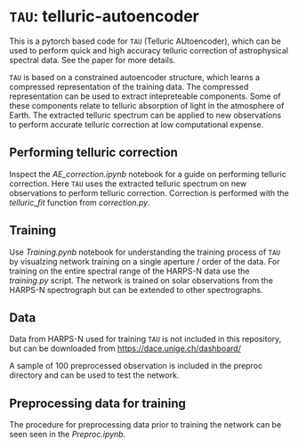 #  $\texttt{TAU}$: telluric-autoencoder
This is a pytorch based code for $\texttt{TAU}$ (Telluric AUtoencoder), which can be used to perform quick and high accuracy telluric correction of astrophysical spectral data. See the paper for more details.

 $\texttt{TAU}$ is based on a constrained autoencoder structure, which learns a compressed representation of the training data. The compressed representation can be used to extract intepreteable components. Some of these components relate to telluric absorption of light in the atmosphere of Earth. The extracted telluric spectrum can be applied to new observations to perform accurate telluric correction at low computational expense.

## Performing telluric correction
Inspect the *AE_correction.ipynb* notebook for a guide on performing telluric correction. Here $\texttt{TAU}$ uses the extracted telluric spectrum on new observations to perform telluric correction. Correction is performed with the *telluric_fit* function from *correction.py*.

## Training 
Use *Training.pynb* notebook for understanding the training process of $\texttt{TAU}$ by visualzing network training on a single aperture / order of the data. For training on the entire spectral range of the HARPS-N data use the *training.py* script. The network is trained on solar observations from the HARPS-N spectrograph but can be extended to other spectrographs. 

## Data
Data from HARPS-N used for training $\texttt{TAU}$ is not included in this repository, but can be downloaded from https://dace.unige.ch/dashboard/

A sample of 100 preprocessed observation is included in the preproc directory and can be used to test the network.

## Preprocessing data for training 
The procedure for preprocessing data prior to training the network can be seen seen in the *Preproc.ipynb*. 


